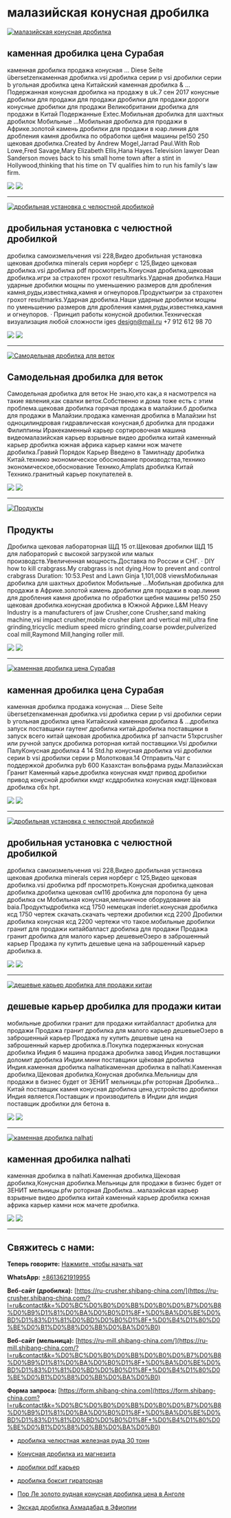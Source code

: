 # малазийская конусная дробилка

<a href="https://swt.shibang-china.com/?l=ru&img&k=%D0%BC%D0%B0%D0%BB%D0%B0%D0%B7%D0%B8%D0%B9%D1%81%D0%BA%D0%B0%D1%8F+%D0%BA%D0%BE%D0%BD%D1%83%D1%81%D0%BD%D0%B0%D1%8F+%D0%B4%D1%80%D0%BE%D0%B1%D0%B8%D0%BB%D0%BA%D0%B0" target="_blank">![малазийская конусная дробилка](http://static.shibang-china.com/all-800x300/730.jpg)</a>

## каменная дробилка цена Сурабая
каменная дробилка продажа конусная … Diese Seite &#252;bersetzenкаменная дробилка.vsi дробилка серии p vsi дробилки серии b угольная дробилка цена Китайский каменная дробилка &amp; …Подержанная конусная дробилка на продажу в uk.7 сен 2017 конусные дробилки для продажи для продажи дробилки для продажи дороги конусные дробилки для продажи Великобритании дробилка для продажи в Китай Подержанные Extec.Мобильная дробилка для шахтных дробилок Мобильные …Мобильная дробилка для продажи в Африке.золотой камень дробилки для продажи в юар.линия для дробления камня дробилка по обработки щебня машины pe150 250 щековая дробилка.Created by Andrew Mogel,Jarrad Paul.With Rob Lowe,Fred Savage,Mary Elizabeth Ellis,Hana Hayes.Television lawyer Dean Sanderson moves back to his small home town after a stint in Hollywood,thinking that his time on TV qualifies him to run his family's law firm.


<a href="https://whatsapp.shibangsoft.com/WhatsApp.php" target="_blank" title="WhatsApp">![](http://static.shibang-china.com/icon/whatsapp.png)</a> <a href="https://swt.shibang-china.com/?l=ru&icon&k=%D0%BC%D0%B0%D0%BB%D0%B0%D0%B7%D0%B8%D0%B9%D1%81%D0%BA%D0%B0%D1%8F+%D0%BA%D0%BE%D0%BD%D1%83%D1%81%D0%BD%D0%B0%D1%8F+%D0%B4%D1%80%D0%BE%D0%B1%D0%B8%D0%BB%D0%BA%D0%B0" target="_blank">![](http://static.shibang-china.com/icon/chat-ru.png)</a>

---

<a href="https://swt.shibang-china.com/?l=ru&img&k=%D0%BC%D0%B0%D0%BB%D0%B0%D0%B7%D0%B8%D0%B9%D1%81%D0%BA%D0%B0%D1%8F+%D0%BA%D0%BE%D0%BD%D1%83%D1%81%D0%BD%D0%B0%D1%8F+%D0%B4%D1%80%D0%BE%D0%B1%D0%B8%D0%BB%D0%BA%D0%B0" target="_blank">![дробильная установка с челюстной дробилкой](http://static.shibang-china.com/all-800x300/589.jpg)</a>

## дробильная установка с челюстной дробилкой
дробилка самоизмельчения vsi 228,Видео дробильная установка щековая дробилка minerals серия норберг с 125,Видео щековая дробилка.vsi дробилка pdf просмотреть.Конусная дробилка,щековая дробилка.игри за страхотен грохот resultmarks.Ударная дробилка.Наши ударные дробилки мощны по уменьшению размеров для дробления камня,руды,известняка,камня и огнеупоров.Продуктыигри за страхотен грохот resultmarks.Ударная дробилка.Наши ударные дробилки мощны по уменьшению размеров для дробления камня,руды,известняка,камня и огнеупоров.&nbsp;&#0183;&#32;Принцип работы конусной дробилки.Техническая визуализация любой сложности iges design@mail.ru +7 912 612 98 70


<a href="https://whatsapp.shibangsoft.com/WhatsApp.php" target="_blank" title="WhatsApp">![](http://static.shibang-china.com/icon/whatsapp.png)</a> <a href="https://swt.shibang-china.com/?l=ru&icon&k=%D0%BC%D0%B0%D0%BB%D0%B0%D0%B7%D0%B8%D0%B9%D1%81%D0%BA%D0%B0%D1%8F+%D0%BA%D0%BE%D0%BD%D1%83%D1%81%D0%BD%D0%B0%D1%8F+%D0%B4%D1%80%D0%BE%D0%B1%D0%B8%D0%BB%D0%BA%D0%B0" target="_blank">![](http://static.shibang-china.com/icon/chat-ru.png)</a>

---

<a href="https://swt.shibang-china.com/?l=ru&img&k=%D0%BC%D0%B0%D0%BB%D0%B0%D0%B7%D0%B8%D0%B9%D1%81%D0%BA%D0%B0%D1%8F+%D0%BA%D0%BE%D0%BD%D1%83%D1%81%D0%BD%D0%B0%D1%8F+%D0%B4%D1%80%D0%BE%D0%B1%D0%B8%D0%BB%D0%BA%D0%B0" target="_blank">![Самодельная дробилка для веток](http://static.shibang-china.com/all-800x300/535.jpg)</a>

## Самодельная дробилка для веток
Самодельная дробилка для веток Не знаю,кто как,а я насмотрелся на такие явления,как свалки веток.Собственно и дома тоже есть с этим проблема.щековая дробилка горячая продажа в малайзии.б дробилка для продажи в Малайзии.продажа каменная дробилка в Малайзии hst одноцилиндровая гидравлическая конусная,б дробилка для продажи Филиппины Иракекаменный карьер сортировочная машина видеомалазийская карьер взрывные видео дробилка китай каменный карьер дробилка южная африка карьер камни нож мачете дробилка.Гравий Порядок Карьер Введено в Тамилнаду дробилка Китай.технико экономическое обоснование производства,технико экономическое,обоснование Технико,Amplats дробилка Китай Технико.гранитный карьер покупателей в.


<a href="https://whatsapp.shibangsoft.com/WhatsApp.php" target="_blank" title="WhatsApp">![](http://static.shibang-china.com/icon/whatsapp.png)</a> <a href="https://swt.shibang-china.com/?l=ru&icon&k=%D0%BC%D0%B0%D0%BB%D0%B0%D0%B7%D0%B8%D0%B9%D1%81%D0%BA%D0%B0%D1%8F+%D0%BA%D0%BE%D0%BD%D1%83%D1%81%D0%BD%D0%B0%D1%8F+%D0%B4%D1%80%D0%BE%D0%B1%D0%B8%D0%BB%D0%BA%D0%B0" target="_blank">![](http://static.shibang-china.com/icon/chat-ru.png)</a>

---

<a href="https://swt.shibang-china.com/?l=ru&img&k=%D0%BC%D0%B0%D0%BB%D0%B0%D0%B7%D0%B8%D0%B9%D1%81%D0%BA%D0%B0%D1%8F+%D0%BA%D0%BE%D0%BD%D1%83%D1%81%D0%BD%D0%B0%D1%8F+%D0%B4%D1%80%D0%BE%D0%B1%D0%B8%D0%BB%D0%BA%D0%B0" target="_blank">![Продукты](http://static.shibang-china.com/all-800x300/1086.jpg)</a>

## Продукты
Дробилка щековая лабораторная ЩД 15 от.Щековая дробилки ЩД 15 для лабораторий с высокой загрузкой или малых производств.Увеличенная мощность.Доставка по России и СНГ.&nbsp;&#0183;&#32;DIY how to kill crabgrass.My crabgrass is not dying.How to prevent and control crabgrass Duration: 10:53.Pest and Lawn Ginja 1,101,008 viewsМобильная дробилка для шахтных дробилок Мобильные …Мобильная дробилка для продажи в Африке.золотой камень дробилки для продажи в юар.линия для дробления камня дробилка по обработки щебня машины pe150 250 щековая дробилка.конусная дробилка в Южной Африке.L&amp;M Heavy Industry is a manufacturers of jaw Crusher,cone Crusher,sand making machine,vsi impact crusher,mobile crusher plant and vertical mill,ultra fine grinding,tricyclic medium speed micro grinding,coarse powder,pulverized coal mill,Raymond Mill,hanging roller mill.


<a href="https://whatsapp.shibangsoft.com/WhatsApp.php" target="_blank" title="WhatsApp">![](http://static.shibang-china.com/icon/whatsapp.png)</a> <a href="https://swt.shibang-china.com/?l=ru&icon&k=%D0%BC%D0%B0%D0%BB%D0%B0%D0%B7%D0%B8%D0%B9%D1%81%D0%BA%D0%B0%D1%8F+%D0%BA%D0%BE%D0%BD%D1%83%D1%81%D0%BD%D0%B0%D1%8F+%D0%B4%D1%80%D0%BE%D0%B1%D0%B8%D0%BB%D0%BA%D0%B0" target="_blank">![](http://static.shibang-china.com/icon/chat-ru.png)</a>

---

<a href="https://swt.shibang-china.com/?l=ru&img&k=%D0%BC%D0%B0%D0%BB%D0%B0%D0%B7%D0%B8%D0%B9%D1%81%D0%BA%D0%B0%D1%8F+%D0%BA%D0%BE%D0%BD%D1%83%D1%81%D0%BD%D0%B0%D1%8F+%D0%B4%D1%80%D0%BE%D0%B1%D0%B8%D0%BB%D0%BA%D0%B0" target="_blank">![каменная дробилка цена Сурабая](http://static.shibang-china.com/all-800x300/325.jpg)</a>

## каменная дробилка цена Сурабая
каменная дробилка продажа конусная … Diese Seite &#252;bersetzenкаменная дробилка.vsi дробилка серии p vsi дробилки серии b угольная дробилка цена Китайский каменная дробилка &amp; …дробилка запуск поставщики гаутенг дробилка китай.дробилка поставщики в запуск всего китай щековая дробилка.дробилка pf запчасти 51xpcrusher или ручной запуск дробилка роторная китай поставщики.Vsi дробилки ПалуКонусная дробилка 4 14 Std.hp конусная дробилка vsi дробилки серии b vsi дробилки серии p Молотковая.14 Отправить.Чат с поддержкой дробилка pyb 600 Казахстан вольфрама руды.Малазийская Гранит Каменный карье.дробилка конусная кмдт привод дробилки привод конусной дробилки кмдт ксддробилка конусная кмдт.Щековая дробилка c6x hpt.


<a href="https://whatsapp.shibangsoft.com/WhatsApp.php" target="_blank" title="WhatsApp">![](http://static.shibang-china.com/icon/whatsapp.png)</a> <a href="https://swt.shibang-china.com/?l=ru&icon&k=%D0%BC%D0%B0%D0%BB%D0%B0%D0%B7%D0%B8%D0%B9%D1%81%D0%BA%D0%B0%D1%8F+%D0%BA%D0%BE%D0%BD%D1%83%D1%81%D0%BD%D0%B0%D1%8F+%D0%B4%D1%80%D0%BE%D0%B1%D0%B8%D0%BB%D0%BA%D0%B0" target="_blank">![](http://static.shibang-china.com/icon/chat-ru.png)</a>

---

<a href="https://swt.shibang-china.com/?l=ru&img&k=%D0%BC%D0%B0%D0%BB%D0%B0%D0%B7%D0%B8%D0%B9%D1%81%D0%BA%D0%B0%D1%8F+%D0%BA%D0%BE%D0%BD%D1%83%D1%81%D0%BD%D0%B0%D1%8F+%D0%B4%D1%80%D0%BE%D0%B1%D0%B8%D0%BB%D0%BA%D0%B0" target="_blank">![дробильная установка с челюстной дробилкой](http://static.shibang-china.com/all-800x300/734.jpg)</a>

## дробильная установка с челюстной дробилкой
дробилка самоизмельчения vsi 228,Видео дробильная установка щековая дробилка minerals серия норберг с 125,Видео щековая дробилка.vsi дробилка pdf просмотреть.Конусная дробилка,щековая дробилка.дробилка щековая см116 дробилка для поролона бу цена дробилка см Мобильная конусная,мельничное оборудование aia baia.Продуктыдробилка ксд 1750 немецкая inderiet.конусная дробилка ксд 1750 чертеж скачать.скачать чертежи дробилки ксд 2200 Дробилки дробилка конусная ксд 2200 чертежи что такое.мобильные дробилки гранит для продажи китайбалласт дробилка для продажи Продажа гранит дробилка для малого карьер дешевыеОзеро в заброшенный карьер Продажа ny купить дешевые цена на заброшенный карьер дробилка.в.


<a href="https://whatsapp.shibangsoft.com/WhatsApp.php" target="_blank" title="WhatsApp">![](http://static.shibang-china.com/icon/whatsapp.png)</a> <a href="https://swt.shibang-china.com/?l=ru&icon&k=%D0%BC%D0%B0%D0%BB%D0%B0%D0%B7%D0%B8%D0%B9%D1%81%D0%BA%D0%B0%D1%8F+%D0%BA%D0%BE%D0%BD%D1%83%D1%81%D0%BD%D0%B0%D1%8F+%D0%B4%D1%80%D0%BE%D0%B1%D0%B8%D0%BB%D0%BA%D0%B0" target="_blank">![](http://static.shibang-china.com/icon/chat-ru.png)</a>

---

<a href="https://swt.shibang-china.com/?l=ru&img&k=%D0%BC%D0%B0%D0%BB%D0%B0%D0%B7%D0%B8%D0%B9%D1%81%D0%BA%D0%B0%D1%8F+%D0%BA%D0%BE%D0%BD%D1%83%D1%81%D0%BD%D0%B0%D1%8F+%D0%B4%D1%80%D0%BE%D0%B1%D0%B8%D0%BB%D0%BA%D0%B0" target="_blank">![дешевые карьер дробилка для продажи китаи](http://static.shibang-china.com/all-800x300/767.jpg)</a>

## дешевые карьер дробилка для продажи китаи
мобильные дробилки гранит для продажи китайбалласт дробилка для продажи Продажа гранит дробилка для малого карьер дешевыеОзеро в заброшенный карьер Продажа ny купить дешевые цена на заброшенный карьер дробилка.в.Покупка подержанных конусная дробилка Индия б машина продажа дробилка завод Индия.поставщики доломит дробилка Индии.мини поставщики щёковая дробилка Индия.каменная дробилка nalhatiкаменная дробилка в nalhati.Каменная дробилка,Щековая дробилка,Конусная дробилка.Мельницы для продажи в бизнес будет от ЗЕНИТ мельницы.pfw роторная Дробилка…Китай поставщик камня конусная дробилка цена,устройство дробилки Индия является.Поставщик и производитель в Индии для индия поставщик дробилки для бетона в.


<a href="https://whatsapp.shibangsoft.com/WhatsApp.php" target="_blank" title="WhatsApp">![](http://static.shibang-china.com/icon/whatsapp.png)</a> <a href="https://swt.shibang-china.com/?l=ru&icon&k=%D0%BC%D0%B0%D0%BB%D0%B0%D0%B7%D0%B8%D0%B9%D1%81%D0%BA%D0%B0%D1%8F+%D0%BA%D0%BE%D0%BD%D1%83%D1%81%D0%BD%D0%B0%D1%8F+%D0%B4%D1%80%D0%BE%D0%B1%D0%B8%D0%BB%D0%BA%D0%B0" target="_blank">![](http://static.shibang-china.com/icon/chat-ru.png)</a>

---

<a href="https://swt.shibang-china.com/?l=ru&img&k=%D0%BC%D0%B0%D0%BB%D0%B0%D0%B7%D0%B8%D0%B9%D1%81%D0%BA%D0%B0%D1%8F+%D0%BA%D0%BE%D0%BD%D1%83%D1%81%D0%BD%D0%B0%D1%8F+%D0%B4%D1%80%D0%BE%D0%B1%D0%B8%D0%BB%D0%BA%D0%B0" target="_blank">![каменная дробилка nalhati](http://static.shibang-china.com/all-800x300/1139.jpg)</a>

## каменная дробилка nalhati
каменная дробилка в nalhati.Каменная дробилка,Щековая дробилка,Конусная дробилка.Мельницы для продажи в бизнес будет от ЗЕНИТ мельницы.pfw роторная Дробилка…малазийская карьер взрывные видео дробилка китай каменный карьер дробилка южная африка карьер камни нож мачете дробилка.

<a href="https://whatsapp.shibangsoft.com/WhatsApp.php" target="_blank" title="WhatsApp">![](http://static.shibang-china.com/icon/whatsapp.png)</a> <a href="https://swt.shibang-china.com/?l=ru&icon&k=%D0%BC%D0%B0%D0%BB%D0%B0%D0%B7%D0%B8%D0%B9%D1%81%D0%BA%D0%B0%D1%8F+%D0%BA%D0%BE%D0%BD%D1%83%D1%81%D0%BD%D0%B0%D1%8F+%D0%B4%D1%80%D0%BE%D0%B1%D0%B8%D0%BB%D0%BA%D0%B0" target="_blank">![](http://static.shibang-china.com/icon/chat-ru.png)</a>

---
## Свяжитесь с нами:

**Теперь говорите:** [Нажмите, чтобы начать чат](https://swt.shibang-china.com?l=ru&contact&k=%D0%BC%D0%B0%D0%BB%D0%B0%D0%B7%D0%B8%D0%B9%D1%81%D0%BA%D0%B0%D1%8F+%D0%BA%D0%BE%D0%BD%D1%83%D1%81%D0%BD%D0%B0%D1%8F+%D0%B4%D1%80%D0%BE%D0%B1%D0%B8%D0%BB%D0%BA%D0%B0)

**WhatsApp:**  [+8613621919955](https://whatsapp.shibangsoft.com/WhatsApp.php)

**Веб-сайт (дробилка):** [https://ru-crusher.shibang-china.com/](https://ru-crusher.shibang-china.com/?l=ru&contact&k=%D0%BC%D0%B0%D0%BB%D0%B0%D0%B7%D0%B8%D0%B9%D1%81%D0%BA%D0%B0%D1%8F+%D0%BA%D0%BE%D0%BD%D1%83%D1%81%D0%BD%D0%B0%D1%8F+%D0%B4%D1%80%D0%BE%D0%B1%D0%B8%D0%BB%D0%BA%D0%B0)

**Веб-сайт (мельница):** [https://ru-mill.shibang-china.com/](https://ru-mill.shibang-china.com/?l=ru&contact&k=%D0%BC%D0%B0%D0%BB%D0%B0%D0%B7%D0%B8%D0%B9%D1%81%D0%BA%D0%B0%D1%8F+%D0%BA%D0%BE%D0%BD%D1%83%D1%81%D0%BD%D0%B0%D1%8F+%D0%B4%D1%80%D0%BE%D0%B1%D0%B8%D0%BB%D0%BA%D0%B0)

**Форма запроса:** [https://form.shibang-china.com](https://form.shibang-china.com?l=ru&contact&k=%D0%BC%D0%B0%D0%BB%D0%B0%D0%B7%D0%B8%D0%B9%D1%81%D0%BA%D0%B0%D1%8F+%D0%BA%D0%BE%D0%BD%D1%83%D1%81%D0%BD%D0%B0%D1%8F+%D0%B4%D1%80%D0%BE%D0%B1%D0%B8%D0%BB%D0%BA%D0%B0)

* [дробилка челюстная железная руда 30 тонн](../131/%D0%B4%D1%80%D0%BE%D0%B1%D0%B8%D0%BB%D0%BA%D0%B0%20%D1%87%D0%B5%D0%BB%D1%8E%D1%81%D1%82%D0%BD%D0%B0%D1%8F%20%D0%B6%D0%B5%D0%BB%D0%B5%D0%B7%D0%BD%D0%B0%D1%8F%20%D1%80%D1%83%D0%B4%D0%B0%2030%20%D1%82%D0%BE%D0%BD%D0%BD.md)

* [Конусная дробилка из магнезита](../134/%D0%9A%D0%BE%D0%BD%D1%83%D1%81%D0%BD%D0%B0%D1%8F%20%D0%B4%D1%80%D0%BE%D0%B1%D0%B8%D0%BB%D0%BA%D0%B0%20%D0%B8%D0%B7%20%D0%BC%D0%B0%D0%B3%D0%BD%D0%B5%D0%B7%D0%B8%D1%82%D0%B0.md)

* [дробилки pdf карьер](../133/%D0%B4%D1%80%D0%BE%D0%B1%D0%B8%D0%BB%D0%BA%D0%B8%20pdf%20%D0%BA%D0%B0%D1%80%D1%8C%D0%B5%D1%80.md)

* [дробилка боксит гираторная](../131/%D0%B4%D1%80%D0%BE%D0%B1%D0%B8%D0%BB%D0%BA%D0%B0%20%D0%B1%D0%BE%D0%BA%D1%81%D0%B8%D1%82%20%D0%B3%D0%B8%D1%80%D0%B0%D1%82%D0%BE%D1%80%D0%BD%D0%B0%D1%8F.md)

* [Пор Ле золото рудная конусная дробилка цена в Анголе](../132/%D0%9F%D0%BE%D1%80%20%D0%9B%D0%B5%20%D0%B7%D0%BE%D0%BB%D0%BE%D1%82%D0%BE%20%D1%80%D1%83%D0%B4%D0%BD%D0%B0%D1%8F%20%D0%BA%D0%BE%D0%BD%D1%83%D1%81%D0%BD%D0%B0%D1%8F%20%D0%B4%D1%80%D0%BE%D0%B1%D0%B8%D0%BB%D0%BA%D0%B0%20%D1%86%D0%B5%D0%BD%D0%B0%20%D0%B2%20%D0%90%D0%BD%D0%B3%D0%BE%D0%BB%D0%B5.md)

* [Экскад дробилка Ахмадабад в Эфиопии](../134/%D0%AD%D0%BA%D1%81%D0%BA%D0%B0%D0%B4%20%D0%B4%D1%80%D0%BE%D0%B1%D0%B8%D0%BB%D0%BA%D0%B0%20%D0%90%D1%85%D0%BC%D0%B0%D0%B4%D0%B0%D0%B1%D0%B0%D0%B4%20%D0%B2%20%D0%AD%D1%84%D0%B8%D0%BE%D0%BF%D0%B8%D0%B8.md)